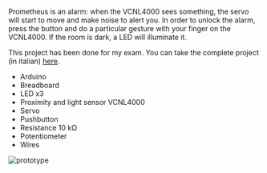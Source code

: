 Prometheus is an alarm: when the VCNL4000 sees something, the servo will start to move and make noise to alert you.
In order to unlock the alarm, press the button and do a particular gesture with your finger on the VCNL4000.
If the room is dark, a LED will illuminate it.

This project has been done for my exam. You can take the complete project (in italian) [here](http://www.giovannicapuano.net/news/come-sono-diventato-dio.html).

- Arduino
- Breadboard
- LED x3
- Proximity and light sensor VCNL4000
- Servo
- Pushbutton
- Resistance 10 kΩ
- Potentiometer
- Wires

![prototype](https://raw.github.com/RoxasShadow/Prometheus/master/Prometheus.png)